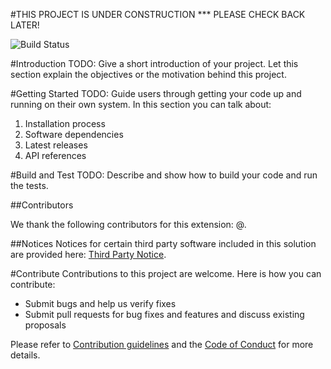 #THIS PROJECT IS UNDER CONSTRUCTION *** PLEASE CHECK BACK LATER!

![Build Status](https://almrangers.visualstudio.com/_apis/public/build/definitions/7f3cfb9a-d1cb-4e66-9d36-1af87b906fe9/143/badge)

#Introduction 
TODO: Give a short introduction of your project. Let this section explain the objectives or the motivation behind this project. 

#Getting Started
TODO: Guide users through getting your code up and running on their own system. In this section you can talk about:
1.	Installation process
2.	Software dependencies
3.	Latest releases
4.	API references

#Build and Test
TODO: Describe and show how to build your code and run the tests. 

##Contributors

We thank the following contributors for this extension: @.

##Notices
Notices for certain third party software included in this solution are provided here: [Third Party Notice](ThirdPartyNotices.txt).

#Contribute
Contributions to this project are welcome. Here is how you can contribute:  

- Submit bugs and help us verify fixes  
- Submit pull requests for bug fixes and features and discuss existing proposals   

Please refer to [Contribution guidelines](.github/CONTRIBUTING.md) and the [Code of Conduct](.github/COC.md) for more details.
